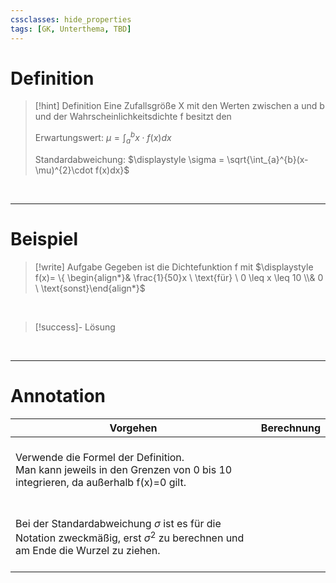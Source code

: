 ```yaml
---
cssclasses: hide_properties
tags: [GK, Unterthema, TBD]
---
```


# Definition

>[!hint] Definition
>Eine Zufallsgröße X mit den Werten zwischen a und b und der Wahrscheinlichkeitsdichte f besitzt den
>
>Erwartungswert: $\displaystyle \mu=\int_{a}^{b}x \cdot f(x)dx$
>
>Standardabweichung: $\displaystyle \sigma = \sqrt{\int_{a}^{b}(x-\mu)^{2}\cdot f(x)dx}$

<br>

___
# Beispiel

>[!write] Aufgabe
>Gegeben ist die Dichtefunktion f mit $\displaystyle f(x)= \{  \begin{align*}& \frac{1}{50}x \ \text{für} \ 0 \leq x \leq 10 \\& 0 \ \text{sonst}\end{align*}$

<br>

>[!success]- Lösung
>

<br>

___
# Annotation

| Vorgehen | Berechnung |
| ---- | ---- |
| <br>Verwende die Formel der Definition.<br>Man kann jeweils in den Grenzen von 0 bis 10 integrieren, da außerhalb f(x)=0 gilt.<br><br> |  |
| <br>Bei der Standardabweichung $\sigma$ ist es für die Notation zweckmäßig, erst $\sigma^{2}$ zu berechnen und am Ende die Wurzel zu ziehen.<br><br> |  |